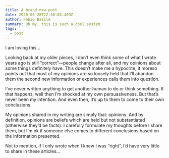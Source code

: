 ```yaml
---
title: A brand new post
date: 2020-06-28T22:50:03.409Z
author: Fabio Basile
summary: Oh my, this is such a cool system.
tags:
  - post
---
```

I am loving this...

Looking back at my older pieces, I don’t even think some of what I wrote years ago is still “correct”—people change after all, and my opinions about some things definitely have. This doesn’t make me a hypocrite, it moreso points out that most of my opinions are so loosely held that I’ll abandon them the second new information or experiences calls them into question.

I’ve never written anything to get another human to do or think something. If that happens, well then I’m shocked at my own persuasiveness. But that’s never been my intention. And even then, it’s up to them to come to their own conclusions.

My opinions shared in my writing are simply that: opinions. And by definition, opinions are beliefs which are held but not substantiated (otherwise they’d be facts). I carefully formulate my thoughts before I share them, but I’m ok if someone else comes to different conclusions based on the information presented.

Not to mention, if I only wrote when I knew I was “right”, I’d have very little to share in these articles…